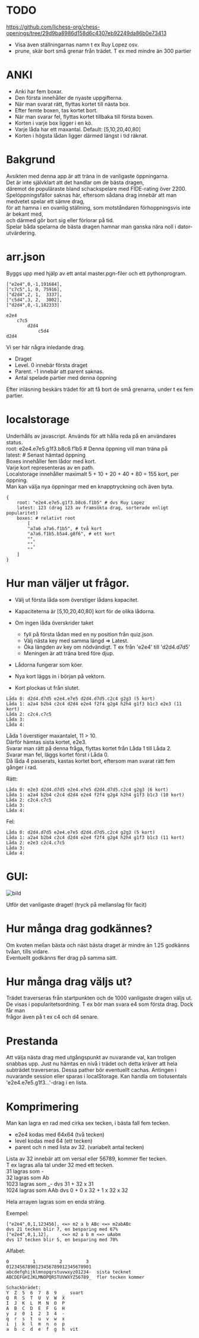# TODO

https://github.com/lichess-org/chess-openings/tree/29d9ba8986d158d6c4307eb92249da86b0e73413

* Visa även ställningarnas namn t ex Ruy Lopez osv.
* prune, skär bort små grenar från trädet. T ex med mindre än 300 partier

# ANKI

* Anki har fem boxar.
* Den första innehåller de nyaste uppgifterna.
* När man svarat rätt, flyttas kortet till nästa box.
* Efter femte boxen, tas kortet bort.
* När man svarar fel, flyttas kortet tillbaka till första boxen.
* Korten i varje box ligger i en kö.
* Varje låda har ett maxantal. Default: [5,10,20,40,80]
* Korten i högsta lådan ligger därmed längst i tid räknat.

# Bakgrund

Avsikten med denna app är att träna in de vanligaste öppningarna.  
Det är inte självklart att det handlar om de bästa dragen,  
däremot de populäraste bland schackspelare med FIDE-rating över 2200.  
Spelöppningsfällor saknas här, eftersom sådana drag innebär att man medvetet spelar ett sämre drag,  
för att hamna i en ovanlig ställning, som motståndaren förhoppningsvis inte är bekant med,  
och därmed gör bort sig eller förlorar på tid.  
Spelar båda spelarna de bästa dragen hamnar man ganska nära noll i dator-utvärdering.  

# arr.json
Byggs upp med hjälp av ett antal master.pgn-filer och ett pythonprogram.  
```
["e2e4",0,-1,191684],
["c7c5",1, 0, 75916],
["d2d4",2, 1,  3337],
["c5d4",3, 2,  3002],
["d2d4",0,-1,182333]

e2e4
	c7c5
		d2d4
			c5d4
d2d4
```
Vi ser här några inledande drag.
* Draget
* Level. 0 innebär första draget
* Parent. -1 innebär att parent saknas.
* Antal spelade partier med denna öppning

Efter inläsning beskärs trädet för att få bort de små grenarna, under t ex fem partier.

# localstorage
Underhålls av javascript.
Används för att hålla reda på en användares status.  
root: e2e4.e7e5.g1f3.b8c6.f1b5 # Denna öppning vill man träna på  
latest: <path> # Senast hämtad öppning  
Boxes innehåller fem lådor med kort.  
Varje kort representeras av en path.  
Localstorage innehåller maximalt 5 + 10 + 20 + 40 + 80 = 155 kort, per öppning.  
Man kan välja nya öppningar med en knapptryckning och även byta.  
```
{
	root: "e2e4.e7e5.g1f3.b8c6.f1b5" # dvs Ruy Lopez
	latest: 123 (drag 123 av framsökta drag, sorterade enligt popularitet)
	boxes: # relativt root
		[
		"a7a6 a7a6.f1b5", # två kort
		"a7a6.f1b5.b5a4.g8f6", # ett kort
		"",
		"",
		""
	]
}
```

# Hur man väljer ut frågor.

* Välj ut första låda som överstiger lådans kapacitet.
* Kapaciteterna är [5,10,20,40,80] kort för de olika lådorna.
* Om ingen låda överskrider taket
	* fyll på första lådan med en ny position från quiz.json.
	* Välj nästa key med samma längd => Latest.
	* Öka längden av key om nödvändigt. T ex från 'e2e4' till 'd2d4.d7d5'
	* Meningen är att träna bred före djup.

* Lådorna fungerar som köer.
* Nya kort läggs in i början på vektorn.
* Kort plockas ut från slutet.
```
Låda 0: d2d4.d7d5 e2e4.e7e5 d2d4.d7d5.c2c4 g2g3 (5 kort)
Låda 1: a2a4 b2b4 c2c4 d2d4 e2e4 f2f4 g2g4 h2h4 g1f3 b1c3 e2e3 (11 kort)
Låda 2: c2c4.c7c5
Låda 3:
Låda 4:
```

Låda 1 överstiger maxantalet, 11 > 10.  
Därför hämtas sista kortet, e2e3.  
Svarar man rätt på denna fråga, flyttas kortet från Låda 1 till Låda 2.  
Svarar man fel, läggs kortet först i Låda 0.  
Då låda 4 passerats, kastas kortet bort, eftersom man svarat rätt fem gånger i rad.  

Rätt:
```
Låda 0: e2e3 d2d4.d7d5 e2e4.e7e5 d2d4.d7d5.c2c4 g2g3 (6 kort)
Låda 1: a2a4 b2b4 c2c4 d2d4 e2e4 f2f4 g2g4 h2h4 g1f3 b1c3 (10 kort)
Låda 2: c2c4.c7c5
Låda 3:
Låda 4:
```

Fel:
```
Låda 0: d2d4.d7d5 e2e4.e7e5 d2d4.d7d5.c2c4 g2g3 (5 kort)
Låda 1: a2a4 b2b4 c2c4 d2d4 e2e4 f2f4 g2g4 h2h4 g1f3 b1c3 (11 kort)
Låda 2: e2e3 c2c4.c7c5
Låda 3:
Låda 4:
```

# GUI:

![bild](e2e4.d7d6.JPG)

Utför det vanligaste draget!
(tryck på mellanslag för facit)

# Hur många drag godkännes?
Om kvoten mellan bästa och näst bästa draget är mindre än 1.25 godkänns tvåan, tills vidare.  
Eventuellt godkänns fler drag på samma sätt.

# Hur många drag väljs ut?
Trädet traverseras från startpunkten och de 1000 vanligaste dragen väljs ut.  
De visas i popularitetsordning. T ex bör man svara e4 som första drag. Dock får man  
frågor även på t ex c4 och d4 senare.

# Prestanda

Att välja nästa drag med utgångspunkt av nuvarande val,
kan troligen snabbas upp.
Just nu hämtas en nivå i trädet och detta kräver att hela subträdet traverseras.
Dessa pather bör eventuellt cachas. Antingen i nuvarande session eller sparas i localStorage.
Kan handla om tiotusentals 'e2e4.e7e5.g1f3...'-drag i en lista.

# Komprimering

Man kan lagra en rad med cirka sex tecken, i bästa fall fem tecken.
* e2e4 kodas med 64x64 (två tecken)
* level kodas med 64   (ett tecken)
* parent och n med lista av 32. (variabelt antal tecken)

Lista av 32 innebär att om versal eller 56789, kommer fler tecken.  
T ex lagras alla tal under 32 med ett tecken.  
	31 lagras som -  
	32 lagras som Ab  
1023 lagras som _-   dvs 31 + 32 x 31  
1024 lagras som AAb  dvs 0 + 0 x 32 + 1 x 32 x 32  

Hela arrayen lagras som en enda sträng.

Exempel:
```
["e2e4",0,1,123456], <=> m2 a b ABc <=> m2abABc
dvs 21 tecken blir 7, en besparing med 67%
["e2e4",0,1,12],     <=> m2 a b m <=> uAabm
dvs 17 tecken blir 5, en besparing med 70%
```
Alfabet:
```
0         1         2         3
01234567890123456789012345678901
abcdefghijklmnopqrstuvwxyz01234-  sista tecknet
ABCDEFGHIJKLMNOPQRSTUVWXYZ56789_  fler tecken kommer

Schackbrädet:
Y  Z  5  6  7  8  9  _  svart
Q  R  S  T  U  V  W  X
I  J  K  L  M  N  O  P
A  B  C  D  E  F  G  H
y  z  0  1  2  3  4  -
q  r  s  t  u  v  w  x
i  j  k  l  m  n  o  p
a  b  c  d  e  f  g  h  vit
```